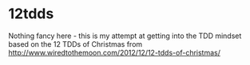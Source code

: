 12tdds
======

Nothing fancy here - this is my attempt at getting into the TDD mindset based on the 12 TDDs of Christmas from http://www.wiredtothemoon.com/2012/12/12-tdds-of-christmas/
